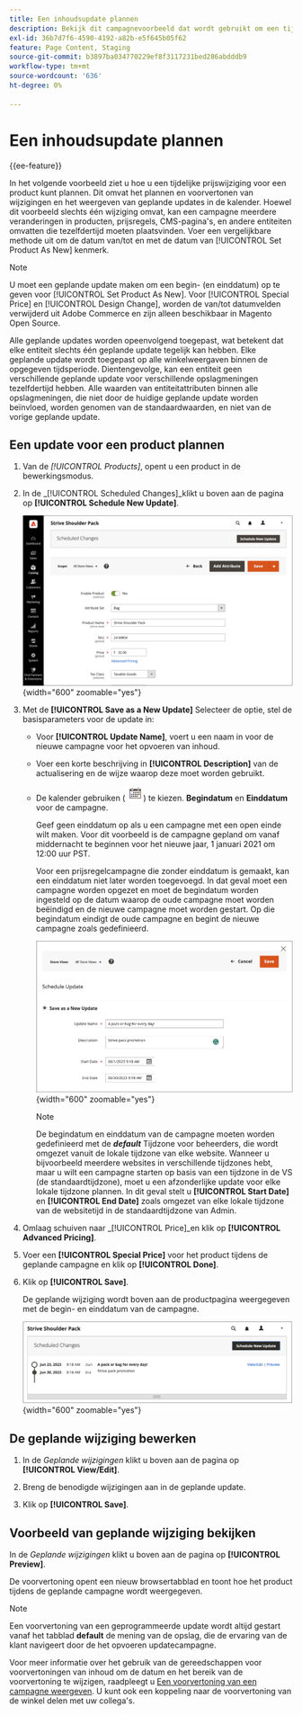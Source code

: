 ```yaml
---
title: Een inhoudsupdate plannen
description: Bekijk dit campagnevoorbeeld dat wordt gebruikt om een tijdelijke prijswijziging voor een product te plannen.
exl-id: 36b7d7f6-4590-4192-a82b-e5f645b05f62
feature: Page Content, Staging
source-git-commit: b3897ba034770229ef8f3117231bed286abdddb9
workflow-type: tm+mt
source-wordcount: '636'
ht-degree: 0%

---
```


# Een inhoudsupdate plannen

{{ee-feature}}

In het volgende voorbeeld ziet u hoe u een tijdelijke prijswijziging voor een product kunt plannen. Dit omvat het plannen en voorvertonen van wijzigingen en het weergeven van geplande updates in de kalender. Hoewel dit voorbeeld slechts één wijziging omvat, kan een campagne meerdere veranderingen in producten, prijsregels, CMS-pagina&#39;s, en andere entiteiten omvatten die tezelfdertijd moeten plaatsvinden. Voer een vergelijkbare methode uit om de datum van/tot en met de datum van [!UICONTROL Set Product As New] kenmerk.

>[!NOTE]
>U moet een geplande update maken om een begin- (en einddatum) op te geven voor [!UICONTROL Set Product As New]. Voor [!UICONTROL Special Price] en [!UICONTROL Design Change], worden de van/tot datumvelden verwijderd uit Adobe Commerce en zijn alleen beschikbaar in Magento Open Source.
>
>Alle geplande updates worden opeenvolgend toegepast, wat betekent dat elke entiteit slechts één geplande update tegelijk kan hebben. Elke geplande update wordt toegepast op alle winkelweergaven binnen de opgegeven tijdsperiode. Dientengevolge, kan een entiteit geen verschillende geplande update voor verschillende opslagmeningen tezelfdertijd hebben. Alle waarden van entiteitattributen binnen alle opslagmeningen, die niet door de huidige geplande update worden beïnvloed, worden genomen van de standaardwaarden, en niet van de vorige geplande update.

## Een update voor een product plannen

1. Van de _[!UICONTROL Products]_, opent u een product in de bewerkingsmodus.

1. In de _[!UICONTROL Scheduled Changes]_klikt u boven aan de pagina op **[!UICONTROL Schedule New Update]**.

   ![Nieuwe update plannen](./assets/content-staging-product-schedule-new-update.png){width="600" zoomable="yes"}

1. Met de **[!UICONTROL Save as a New Update]** Selecteer de optie, stel de basisparameters voor de update in:

   - Voor **[!UICONTROL Update Name]**, voert u een naam in voor de nieuwe campagne voor het opvoeren van inhoud.

   - Voer een korte beschrijving in **[!UICONTROL Description]** van de actualisering en de wijze waarop deze moet worden gebruikt.

   - De kalender gebruiken (![Kalenderpictogram](../assets/icon-calendar.png)) te kiezen. **Begindatum** en **Einddatum** voor de campagne.

     Geef geen einddatum op als u een campagne met een open einde wilt maken. Voor dit voorbeeld is de campagne gepland om vanaf middernacht te beginnen voor het nieuwe jaar, 1 januari 2021 om 12:00 uur PST.


     Voor een prijsregelcampagne die zonder einddatum is gemaakt, kan een einddatum niet later worden toegevoegd. In dat geval moet een campagne worden opgezet en moet de begindatum worden ingesteld op de datum waarop de oude campagne moet worden beëindigd en de nieuwe campagne moet worden gestart. Op die begindatum eindigt de oude campagne en begint de nieuwe campagne zoals gedefinieerd.

     ![Een productupdate plannen](./assets/content-staging-campaign-schedule-update.png){width="600" zoomable="yes"}

     >[!NOTE]
     >
     >De begindatum en einddatum van de campagne moeten worden gedefinieerd met de **_default_** Tijdzone voor beheerders, die wordt omgezet vanuit de lokale tijdzone van elke website. Wanneer u bijvoorbeeld meerdere websites in verschillende tijdzones hebt, maar u wilt een campagne starten op basis van een tijdzone in de VS (de standaardtijdzone), moet u een afzonderlijke update voor elke lokale tijdzone plannen. In dit geval stelt u **[!UICONTROL Start Date]** en **[!UICONTROL End Date]** zoals omgezet van elke lokale tijdzone van de websitetijd in de standaardtijdzone van Admin.

1. Omlaag schuiven naar _[!UICONTROL Price]_en klik op **[!UICONTROL Advanced Pricing]**.

1. Voer een **[!UICONTROL Special Price]** voor het product tijdens de geplande campagne en klik op **[!UICONTROL Done]**.

1. Klik op **[!UICONTROL Save]**.

   De geplande wijziging wordt boven aan de productpagina weergegeven met de begin- en einddatum van de campagne.

   ![Geplande wijziging](./assets/content-staging-product-scheduled-update-preview-rope.png){width="600" zoomable="yes"}

## De geplande wijziging bewerken

1. In de _Geplande wijzigingen_ klikt u boven aan de pagina op **[!UICONTROL View/Edit]**.

1. Breng de benodigde wijzigingen aan in de geplande update.

1. Klik op **[!UICONTROL Save]**.

## Voorbeeld van geplande wijziging bekijken

In de _Geplande wijzigingen_ klikt u boven aan de pagina op **[!UICONTROL Preview]**.

De voorvertoning opent een nieuw browsertabblad en toont hoe het product tijdens de geplande campagne wordt weergegeven.

>[!NOTE]
>
>Een voorvertoning van een geprogrammeerde update wordt altijd gestart vanaf het tabblad **default** de mening van de opslag, die de ervaring van de klant navigeert door de het opvoeren updatecampagne.

Voor meer informatie over het gebruik van de gereedschappen voor voorvertoningen van inhoud om de datum en het bereik van de voorvertoning te wijzigen, raadpleegt u [Een voorvertoning van een campagne weergeven](content-staging-preview.md). U kunt ook een koppeling naar de voorvertoning van de winkel delen met uw collega&#39;s.
